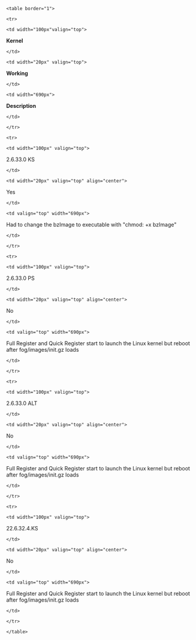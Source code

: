 ```{=html}
<table border="1">
```
```{=html}
<tr>
```
```{=html}
<td width="100px"valign="top">
```
**Kernel**

```{=html}
</td>
```
```{=html}
<td width="20px" valign="top">
```
**Working**

```{=html}
</td>
```
```{=html}
<td width="690px">
```
**Description**

```{=html}
</td>
```
```{=html}
</tr>
```
```{=html}
<tr>
```
```{=html}
<td width="100px" valign="top">
```
2.6.33.0 KS

```{=html}
</td>
```
```{=html}
<td width="20px" valign="top" align="center">
```
Yes

```{=html}
</td>
```
```{=html}
<td valign="top" width="690px">
```
Had to change the bzImage to executable with \"chmod: +x bzImage\"

```{=html}
</td>
```
```{=html}
</tr>
```
```{=html}
<tr>
```
```{=html}
<td width="100px" valign="top">
```
2.6.33.0 PS

```{=html}
</td>
```
```{=html}
<td width="20px" valign="top" align="center">
```
No

```{=html}
</td>
```
```{=html}
<td valign="top" width="690px">
```
Full Register and Quick Register start to launch the Linux kernel but
reboot after fog/images/init.gz loads

```{=html}
</td>
```
```{=html}
</tr>
```
```{=html}
<tr>
```
```{=html}
<td width="100px" valign="top">
```
2.6.33.0 ALT

```{=html}
</td>
```
```{=html}
<td width="20px" valign="top" align="center">
```
No

```{=html}
</td>
```
```{=html}
<td valign="top" width="690px">
```
Full Register and Quick Register start to launch the Linux kernel but
reboot after fog/images/init.gz loads

```{=html}
</td>
```
```{=html}
</tr>
```
```{=html}
<tr>
```
```{=html}
<td width="100px" valign="top">
```
22.6.32.4.KS

```{=html}
</td>
```
```{=html}
<td width="20px" valign="top" align="center">
```
No

```{=html}
</td>
```
```{=html}
<td valign="top" width="690px">
```
Full Register and Quick Register start to launch the Linux kernel but
reboot after fog/images/init.gz loads

```{=html}
</td>
```
```{=html}
</tr>
```
```{=html}
</table>
```
